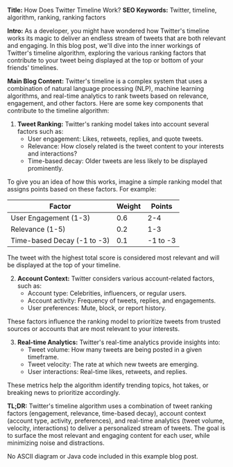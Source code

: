 **Title:** How Does Twitter Timeline Work?
**SEO Keywords:** Twitter, timeline, algorithm, ranking, ranking factors

**Intro:**
As a developer, you might have wondered how Twitter's timeline works its magic to deliver an endless stream of tweets that are both relevant and engaging. In this blog post, we'll dive into the inner workings of Twitter's timeline algorithm, exploring the various ranking factors that contribute to your tweet being displayed at the top or bottom of your friends' timelines.

**Main Blog Content:**
Twitter's timeline is a complex system that uses a combination of natural language processing (NLP), machine learning algorithms, and real-time analytics to rank tweets based on relevance, engagement, and other factors. Here are some key components that contribute to the timeline algorithm:

1. **Tweet Ranking:** Twitter's ranking model takes into account several factors such as:
	* User engagement: Likes, retweets, replies, and quote tweets.
	* Relevance: How closely related is the tweet content to your interests and interactions?
	* Time-based decay: Older tweets are less likely to be displayed prominently.

To give you an idea of how this works, imagine a simple ranking model that assigns points based on these factors. For example:

| Factor | Weight | Points |
| --- | --- | --- |
| User Engagement (1-3) | 0.6 | 2-4 |
| Relevance (1-5) | 0.2 | 1-3 |
| Time-based Decay (-1 to -3) | 0.1 | -1 to -3 |

The tweet with the highest total score is considered most relevant and will be displayed at the top of your timeline.

2. **Account Context:** Twitter considers various account-related factors, such as:
	* Account type: Celebrities, influencers, or regular users.
	* Account activity: Frequency of tweets, replies, and engagements.
	* User preferences: Mute, block, or report history.

These factors influence the ranking model to prioritize tweets from trusted sources or accounts that are most relevant to your interests.

3. **Real-time Analytics:** Twitter's real-time analytics provide insights into:
	* Tweet volume: How many tweets are being posted in a given timeframe.
	* Tweet velocity: The rate at which new tweets are emerging.
	* User interactions: Real-time likes, retweets, and replies.

These metrics help the algorithm identify trending topics, hot takes, or breaking news to prioritize accordingly.

**TL;DR:** Twitter's timeline algorithm uses a combination of tweet ranking factors (engagement, relevance, time-based decay), account context (account type, activity, preferences), and real-time analytics (tweet volume, velocity, interactions) to deliver a personalized stream of tweets. The goal is to surface the most relevant and engaging content for each user, while minimizing noise and distractions.

No ASCII diagram or Java code included in this example blog post.